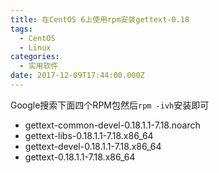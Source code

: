 ```yaml
---
title: 在CentOS 6上使用rpm安装gettext-0.18
tags:
  - CentOS
  - Linux
categories:
  - 实用软件
date: 2017-12-09T17:44:00.000Z
---
```


Google搜索下面四个RPM包然后`rpm -ivh`安装即可

- gettext-common-devel-0.18.1.1-7.18.noarch
- gettext-libs-0.18.1.1-7.18.x86_64
- gettext-devel-0.18.1.1-7.18.x86_64
- gettext-0.18.1.1-7.18.x86_64
